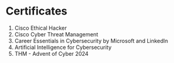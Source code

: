 # Certificates
1. Cisco Ethical Hacker
2. Cisco Cyber Threat Management
3. Career Essentials in Cybersecurity by Microsoft and LinkedIn
4. Artificial Intelligence for Cybersecurity
5. THM - Advent of Cyber 2024
